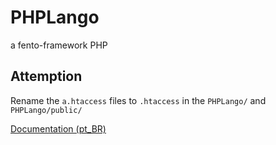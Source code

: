 # PHPLango
a fento-framework PHP

## Attemption
Rename the `a.htaccess` files to `.htaccess` in the `PHPLango/` and `PHPLango/public/`

[Documentation (pt_BR)](http://phplango.alvaromarinho.com.br/)
